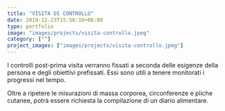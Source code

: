 ```yaml
---
title: "VISITA DI CONTROLLO"
date: 2019-12-23T15:58:10+06:00
type: portfolio
image: "images/projects/visita-controllo.jpeg"
category: [""]
project_images: ["images/projects/visita-controllo.jpeg"]
---
```


I controlli post-prima visita verranno fissati a seconda delle esigenze della persona e degli obiettivi prefissati. Essi sono utili a tenere monitorati i progressi nel tempo. 

Oltre a ripetere le misurazioni di massa corporea, circonferenze e pliche cutanee, potrà essere richiesta la compilazione di un diario alimentare.